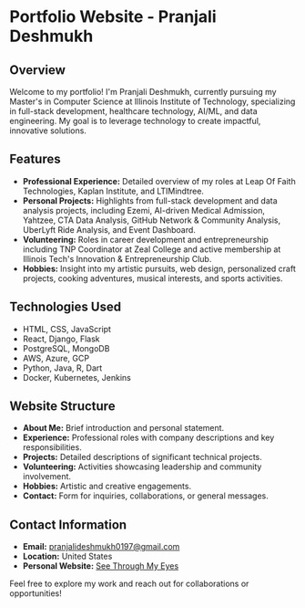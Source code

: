 # Portfolio Website - Pranjali Deshmukh

## Overview
Welcome to my portfolio! I'm Pranjali Deshmukh, currently pursuing my Master's in Computer Science at Illinois Institute of Technology, specializing in full-stack development, healthcare technology, AI/ML, and data engineering. My goal is to leverage technology to create impactful, innovative solutions.

## Features
- **Professional Experience:** Detailed overview of my roles at Leap Of Faith Technologies, Kaplan Institute, and LTIMindtree.
- **Personal Projects:** Highlights from full-stack development and data analysis projects, including Ezemi, AI-driven Medical Admission, Yahtzee, CTA Data Analysis, GitHub Network & Community Analysis, UberLyft Ride Analysis, and Event Dashboard.
- **Volunteering:** Roles in career development and entrepreneurship including TNP Coordinator at Zeal College and active membership at Illinois Tech's Innovation & Entrepreneurship Club.
- **Hobbies:** Insight into my artistic pursuits, web design, personalized craft projects, cooking adventures, musical interests, and sports activities.

## Technologies Used
- HTML, CSS, JavaScript
- React, Django, Flask
- PostgreSQL, MongoDB
- AWS, Azure, GCP
- Python, Java, R, Dart
- Docker, Kubernetes, Jenkins

## Website Structure
- **About Me:** Brief introduction and personal statement.
- **Experience:** Professional roles with company descriptions and key responsibilities.
- **Projects:** Detailed descriptions of significant technical projects.
- **Volunteering:** Activities showcasing leadership and community involvement.
- **Hobbies:** Artistic and creative engagements.
- **Contact:** Form for inquiries, collaborations, or general messages.

## Contact Information
- **Email:** pranjalideshmukh0197@gmail.com
- **Location:** United States
- **Personal Website:** [See Through My Eyes](https://seethroughmyeyes.my.canva.site/)

Feel free to explore my work and reach out for collaborations or opportunities!
